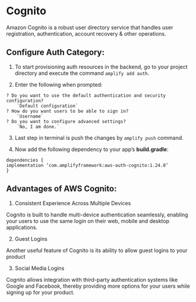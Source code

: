 # Cognito

Amazon Cognito is a robust user directory service that handles user registration, authentication, account recovery & other operations.

## Configure Auth Category:

1. To start provisioning auth resources in the backend, go to your project directory and execute the command `amplify add auth`.

2. Enter the following when prompted:

```
? Do you want to use the default authentication and security configuration?
    `Default configuration`
? How do you want users to be able to sign in?
    `Username`
? Do you want to configure advanced settings?
    `No, I am done.`
```

3. Last step in terminal is push the changes by `amplify push` command.

4. Now add the following dependency to your app’s **build.gradle**:

```
dependencies {
implementation ‘com.amplifyframework:aws-auth-cognito:1.24.0’
}
```

## Advantages of AWS Cognito:

1. Consistent Experience Across Multiple Devices

Cognito is built to handle multi-device authentication seamlessly, enabling your users to use the same login on their web, mobile and desktop applications.

2. Guest Logins

Another useful feature of Cognito is its ability to allow guest logins to your product

3. Social Media Logins

Cognito allows integration with third-party authentication systems like Google and Facebook, thereby providing more options for your users while signing up for your product.
